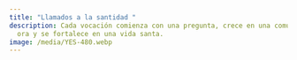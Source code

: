 ```yaml
---
title: "Llamados a la santidad "
description: Cada vocación comienza con una pregunta, crece en una comunidad que
  ora y se fortalece en una vida santa.
image: /media/YES-480.webp
---
```

